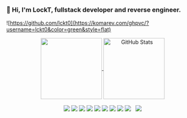 ### 👋 Hi, I'm LockT, fullstack developer and reverse engineer.
![https://github.com/lckt0](https://komarev.com/ghpvc/?username=lckt0&color=green&style=flat)
<!--
<p align="center">
<table>
  <tr>
    <td align="center">Join Discord</td>
     <td align="center">Download PDoS</td>
    <td align="center">Download Lapidary</td>
  </tr>
  <tr>
    <td valign="center" align="center"><a href="https://discord.gg/Fv3V9Csc"><img src="https://i.imgur.com/lFM34nP.png"></a></td>
    <td valign="center" align="center"><a href="https://github.com/lckt0/PDoS/releases/tag/linux"><img src="https://i.imgur.com/NAe7qnB.png"></a></td>
    <td valign="center" align="center"><a href="https://discord.gg/Fv3V9Csc"><img src="https://i.imgur.com/9Nnosd9.png"></a></td>
  </tr>
 </table>
</p>
-->
<p align="center">
  <a href="https://github.com/lckt0" >
    <img align="center" src="https://github-readme-stats.vercel.app/api/top-langs/?layout=compact&username=lckt0&langs_count=6&theme=dark&bg_color=0d1117&border_color=30363d" height="160px"/>
  </a>
  <a href="https://github.com/lckt0" >
    <img align="center" src="https://github-readme-stats.vercel.app/api?username=lckt0&show_icons=true&line_height=27&count_private=true&theme=dark&bg_color=0d1117&border_color=30363d&hide=contribs" height="160px" alt="GitHub Stats"/>
  </a>
</p>

<p align="center">
  <a href="https://github.com/lckt0"><img align="center" src="https://img.shields.io/badge/Discord-7289DA?style=for-the-badge&logo=discord&logoColor=white"></a>
  <a href="https://github.com/lckt0"><img align="center" src="https://img.shields.io/badge/C%23-239120?style=for-the-badge&logo=c-sharp&logoColor=white"></a>
  <a href="https://github.com/lckt0"><img align="center" src="https://img.shields.io/badge/Xamarin-3498DB?style=for-the-badge&logo=xamarin&logoColor=white"></a>
  <a href="https://github.com/lckt0"><img align="center" src="https://img.shields.io/badge/Python-3776AB?style=for-the-badge&logo=python&logoColor=white"></a>
  <a href="https://github.com/lckt0"><img align="center" src="https://img.shields.io/badge/HTML-239120?style=for-the-badge&logo=html5&logoColor=white"></a>
    <a href="https://github.com/lckt0"><img align="center" src="https://img.shields.io/badge/JavaScript-F7DF1E?style=for-the-badge&logo=javascript&color=3776ab&logoColor=white"></a>
  <a href="https://github.com/lckt0"><img align="center" src="https://img.shields.io/badge/CSS-239120?&style=for-the-badge&logo=css3&logoColor=white"></a>
  <a href="https://github.com/lckt0"><img align="center" src="https://img.shields.io/badge/.NET-5C2D91?style=for-the-badge&logo=.net&logoColor=white"></a>
  <a href="https://github.com/lckt0"><img align="center" src="https://img.shields.io/badge/Node.js-43853D?style=for-the-badge&logo=node.js&logoColor=white"></a>
  &nbsp;
  <a href="https://github.com/lckt0"><img align="center" src="https://img.shields.io/badge/PHP-777BB4?style=for-the-badge&logo=php&logoColor=white"></a>
</p>

